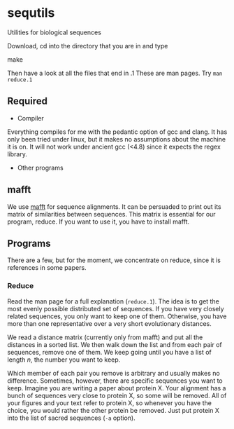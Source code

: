 # sequtils
Utilities for biological sequences

Download, cd into the directory that you are in and type

 make

Then have a look at all the files that end in .1 These are man pages.
Try `man reduce.1`

## Required

* Compiler

Everything compiles for me with the pedantic option of gcc and clang.
It has only been tried under linux, but it makes no assumptions about the machine it is on.
It will not work under ancient gcc (<4.8) since it expects the regex library.

* Other programs

mafft
-----
We use [mafft](https://mafft.cbrc.jp/alignment/software/) for sequence alignments. It can be persuaded to print out its matrix of similarities between sequences. This matrix is essential for our program, reduce.
If you want to use it, you have to install mafft.

## Programs

There are a few, but for the moment, we concentrate on reduce, since it is references in some papers.

### Reduce

Read the man page for a full explanation (`reduce.1`). The idea is to get the most evenly possible distributed set of sequences. If you have very closely related sequences, you only want to keep one of them. Otherwise, you have more than one representative over a very short evolutionary distances.

We read a distance matrix (currently only from mafft) and put all the distances in a sorted list. We then walk down the list and from each pair of sequences, remove one of them. We keep going until you have a list of length *n*, the number you want to keep.

Which member of each pair you remove is arbitrary and usually makes no difference. Sometimes, however, there are specific sequences you want to keep. Imagine you are writing a paper about protein X. Your alignment has a bunch of sequences very close to protein X, so some will be removed. All of your figures and your text refer to protein X, so whenever you have the choice, you would rather the other protein be removed. Just put protein X into the list of sacred sequences (`-a` option).